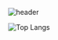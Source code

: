 ![header](https://capsule-render.vercel.app/api?type=waving&color=gradient&height=300&section=header&text=Sujin%20Oh&fontSize=70)
<!--
![Anurag's GitHub stats](https://github-readme-stats.vercel.app/api?username=osjkate&show_icons=true&theme=tokyonight)
-->
![Top Langs](https://github-readme-stats.vercel.app/api/top-langs/?username=osjkate&layout=compact&theme=tokyonight)
<!--
**osjkate/osjkate** is a ✨ _special_ ✨ repository because its `README.md` (this file) appears on your GitHub profile.

Here are some ideas to get you started:

- 🔭 I’m currently working on ...
- 🌱 I’m currently learning ...
- 👯 I’m looking to collaborate on ...
- 🤔 I’m looking for help with ...
- 💬 Ask me about ...
- 📫 How to reach me: ...
- 😄 Pronouns: ...
- ⚡ Fun fact: ...
-->
